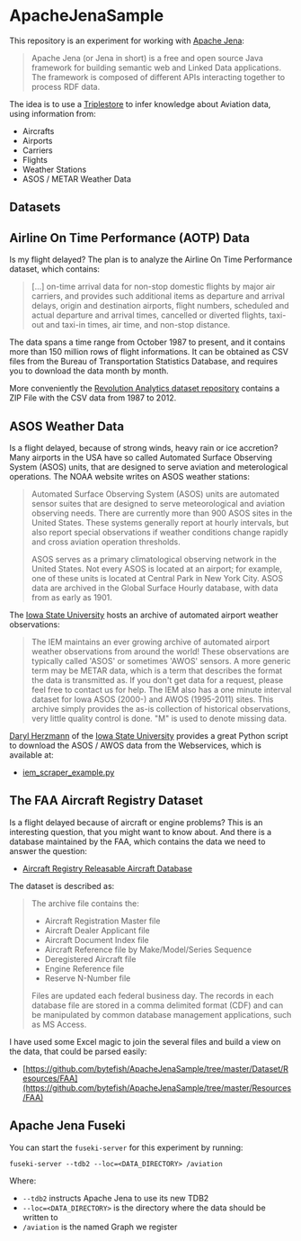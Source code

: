 # ApacheJenaSample #

This repository is an experiment for working with [Apache Jena]:

> Apache Jena (or Jena in short) is a free and open source Java framework for building 
> semantic web and Linked Data applications. The framework is composed of different APIs 
> interacting together to process RDF data.

The idea is to use a [Triplestore] to infer knowledge about Aviation data, using information from:

* Aircrafts
* Airports
* Carriers
* Flights
* Weather Stations
* ASOS / METAR Weather Data

[Triplestore]: https://en.wikipedia.org/wiki/Triplestore

## Datasets ##

## Airline On Time Performance (AOTP) Data ##

Is my flight delayed? The plan is to analyze the Airline On Time Performance dataset, which contains:

> [...] on-time arrival data for non-stop domestic flights by major air carriers, and provides such additional 
> items as departure and arrival delays, origin and destination airports, flight numbers, scheduled and actual departure 
> and arrival times, cancelled or diverted flights, taxi-out and taxi-in times, air time, and non-stop distance.

The data spans a time range from October 1987 to present, and it contains more than 150 million rows of flight informations. 
It can be obtained as CSV files from the Bureau of Transportation Statistics Database, and requires you to download the data 
month by month. 

More conveniently the [Revolution Analytics dataset repository] contains a ZIP File with the CSV data from 1987 to 2012.

[Revolution Analytics dataset repository]: https://packages.revolutionanalytics.com/datasets/AirOnTime87to12/

## ASOS Weather Data ##

[Iowa State University]: https://www.iastate.edu/

Is a flight delayed, because of strong winds, heavy rain or ice accretion? Many airports in the 
USA have so called Automated Surface Observing System (ASOS) units, that are designed to serve 
aviation and meterological operations. The NOAA website writes on ASOS weather stations:

> Automated Surface Observing System (ASOS) units are automated sensor suites that are designed 
> to serve meteorological and aviation observing needs. There are currently more than 900 ASOS 
> sites in the United States. These systems generally report at hourly intervals, but also report 
> special observations if weather conditions change rapidly and cross aviation operation thresholds.
>
> ASOS serves as a primary climatological observing network in the United States. Not every ASOS is 
> located at an airport; for example, one of these units is located at Central Park in New York City. 
> ASOS data are archived in the Global Surface Hourly database, with data from as early as 1901.

The [Iowa State University] hosts an archive of automated airport weather observations:

> The IEM maintains an ever growing archive of automated airport weather observations from around 
> the world! These observations are typically called 'ASOS' or sometimes 'AWOS' sensors. A more 
> generic term may be METAR data, which is a term that describes the format the data is transmitted 
> as. If you don't get data for a request, please feel free to contact us for help. The IEM also has 
> a one minute interval dataset for Iowa ASOS (2000-) and AWOS (1995-2011) sites. This archive simply 
> provides the as-is collection of historical observations, very little quality control is done. 
> "M" is used to denote missing data.

[Daryl Herzmann](https://github.com/akrherz) of the [Iowa State University] provides a great Python 
script to download the ASOS / AWOS data from the Webservices, which is available at:

* [iem_scraper_example.py](https://github.com/akrherz/iem/blob/master/scripts/asos/iem_scraper_example.py)

## The FAA Aircraft Registry Dataset ##

[Power Query]: https://docs.microsoft.com/en-us/power-query/
[Aircraft Registry Releasable Aircraft Database]: https://www.faa.gov/licenses_certificates/aircraft_certification/aircraft_registry/releasable_aircraft_download/
[Power Query M formula language]: https://docs.microsoft.com/en-us/powerquery-m/power-query-m-reference

Is a flight delayed because of aircraft or engine problems? This is an interesting question, that 
you might want to know about. And there is a database maintained by the FAA, which contains the data 
we need to answer the question:

* [Aircraft Registry Releasable Aircraft Database]

The dataset is described as:

> The archive file contains the:
> 
> * Aircraft Registration Master file
> * Aircraft Dealer Applicant file
> * Aircraft Document Index file
> * Aircraft Reference file by Make/Model/Series Sequence
> * Deregistered Aircraft file
> * Engine Reference file
> * Reserve N-Number file
>
> Files are updated each federal business day. The records in each database file are stored in a comma delimited format (CDF) and can be manipulated by common database management applications, such as MS Access.

I have used some Excel magic to join the several files and build a view on the data, that could be parsed easily:

* [https://github.com/bytefish/ApacheJenaSample/tree/master/Dataset/Resources/FAA](https://github.com/bytefish/ApacheJenaSample/tree/master/Resources/FAA)

## Apache Jena Fuseki ##

You can start the ``fuseki-server`` for this experiment by running: 

```
fuseki-server --tdb2 --loc=<DATA_DIRECTORY> /aviation
```

Where:

* ``--tdb2`` instructs Apache Jena to use its new TDB2
* ``--loc=<DATA_DIRECTORY>`` is the directory where the data should be written to
* ``/aviation`` is the named Graph we register


[Apache Jena]: https://jena.apache.org
